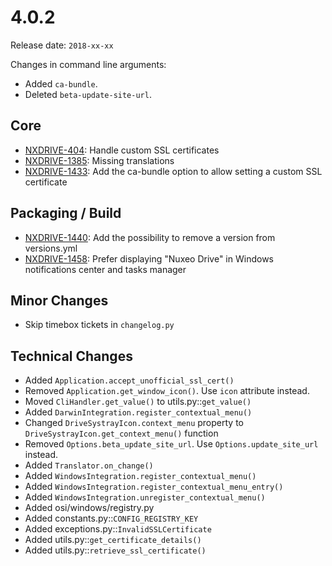 # 4.0.2

Release date: `2018-xx-xx`

Changes in command line arguments:

- Added `ca-bundle`.
- Deleted `beta-update-site-url`.

## Core

- [NXDRIVE-404](https://jira.nuxeo.com/browse/NXDRIVE-404): Handle custom SSL certificates
- [NXDRIVE-1385](https://jira.nuxeo.com/browse/NXDRIVE-1385): Missing translations
- [NXDRIVE-1433](https://jira.nuxeo.com/browse/NXDRIVE-1433): Add the ca-bundle option to allow setting a custom SSL certificate

## Packaging / Build

- [NXDRIVE-1440](https://jira.nuxeo.com/browse/NXDRIVE-1440): Add the possibility to remove a version from versions.yml
- [NXDRIVE-1458](https://jira.nuxeo.com/browse/NXDRIVE-1458): Prefer displaying "Nuxeo Drive" in Windows notifications center and tasks manager

## Minor Changes

- Skip timebox tickets in `changelog.py`

## Technical Changes

- Added `Application.accept_unofficial_ssl_cert()`
- Removed `Application.get_window_icon()`. Use `icon` attribute instead.
- Moved `CliHandler.get_value()` to utils.py::`get_value()`
- Added `DarwinIntegration.register_contextual_menu()`
- Changed `DriveSystrayIcon.context_menu` property to `DriveSystrayIcon.get_context_menu()` function
- Removed `Options.beta_update_site_url`. Use `Options.update_site_url` instead.
- Added `Translator.on_change()`
- Added `WindowsIntegration.register_contextual_menu()`
- Added `WindowsIntegration.register_contextual_menu_entry()`
- Added `WindowsIntegration.unregister_contextual_menu()`
- Added osi/windows/registry.py
- Added constants.py::`CONFIG_REGISTRY_KEY`
- Added exceptions.py::`InvalidSSLCertificate`
- Added utils.py::`get_certificate_details()`
- Added utils.py::`retrieve_ssl_certificate()`
